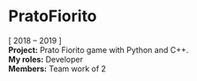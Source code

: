 # PratoFiorito
[ 2018 – 2019 ]  
**Project:** Prato Fiorito game with Python and C++.  
**My roles:** Developer  
**Members:** Team work of 2
